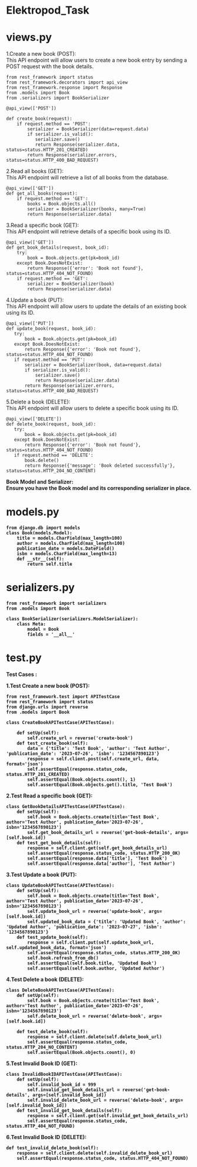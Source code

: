 # Elektropod_Task
# views.py
1.Create a new book (POST):   
This API endpoint will allow users to create a new book entry by sending a POST request with the book details.

    from rest_framework import status        
    from rest_framework.decorators import api_view       
    from rest_framework.response import Response      
    from .models import Book     
    from .serializers import BookSerializer     

    @api_view(['POST']) 

    def create_book(request):    
        if request.method == 'POST':    
            serializer = BookSerializer(data=request.data)    
            if serializer.is_valid():   
               serializer.save()    
               return Response(serializer.data, status=status.HTTP_201_CREATED)    
            return Response(serializer.errors, status=status.HTTP_400_BAD_REQUEST)     

2.Read all books (GET):     
This API endpoint will retrieve a list of all books from the database.

    @api_view(['GET'])     
    def get_all_books(request):     
        if request.method == 'GET':    
            books = Book.objects.all()      
            serializer = BookSerializer(books, many=True)      
            return Response(serializer.data)    

3.Read a specific book (GET):      
This API endpoint will retrieve details of a specific book using its ID.     

    @api_view(['GET'])        
    def get_book_details(request, book_id):        
        try:      
            book = Book.objects.get(pk=book_id)     
        except Book.DoesNotExist:     
            return Response({'error': 'Book not found'}, status=status.HTTP_404_NOT_FOUND)      
        if request.method == 'GET':      
            serializer = BookSerializer(book)        
            return Response(serializer.data)     

4.Update a book (PUT):       
This API endpoint will allow users to update the details of an existing book using its ID.     

    @api_view(['PUT'])     
    def update_book(request, book_id):     
       try:      
           book = Book.objects.get(pk=book_id)    
       except Book.DoesNotExist:     
           return Response({'error': 'Book not found'}, status=status.HTTP_404_NOT_FOUND)      
       if request.method == 'PUT':      
           serializer = BookSerializer(book, data=request.data)               
           if serializer.is_valid():                
               serializer.save()                 
               return Response(serializer.data)                    
           return Response(serializer.errors, status=status.HTTP_400_BAD_REQUEST)                   

5.Delete a book (DELETE):                     
This API endpoint will allow users to delete a specific book using its ID.                 
        
    @api_view(['DELETE'])             
    def delete_book(request, book_id):                 
       try:                       
           book = Book.objects.get(pk=book_id)                     
       except Book.DoesNotExist:                         
           return Response({'error': 'Book not found'}, status=status.HTTP_404_NOT_FOUND)                 
       if request.method == 'DELETE':                
           book.delete()                       
           return Response({'message': 'Book deleted successfully'}, status=status.HTTP_204_NO_CONTENT)                            

<b><b>Book Model and Serializer:<b><b>     
Ensure you have the Book model and its corresponding serializer in place.      

# models.py   

    from django.db import models                        
    class Book(models.Model):                       
        title = models.CharField(max_length=100)                          
        author = models.CharField(max_length=100)                     
        publication_date = models.DateField()                   
        isbn = models.CharField(max_length=13)                              
        def __str__(self):     
            return self.title      

# serializers.py   



    from rest_framework import serializers       
    from .models import Book  

    class BookSerializer(serializers.ModelSerializer):      
        class Meta:      
            model = Book      
            fields = '__all__'      

# test.py   
<b>Test Cases : <b>

1.Test Create a new book (POST):      

    from rest_framework.test import APITestCase       
    from rest_framework import status       
    from django.urls import reverse       
    from .models import Book      

    class CreateBookAPITestCase(APITestCase): 

        def setUp(self):      
            self.create_url = reverse('create-book')                    
        def test_create_book(self):       
            data = {'title': 'Test Book', 'author': 'Test Author', 'publication_date': '2023-07-26', 'isbn': '1234567890123'}    
            response = self.client.post(self.create_url, data, format='json')     
            self.assertEqual(response.status_code, status.HTTP_201_CREATED)       
            self.assertEqual(Book.objects.count(), 1)      
            self.assertEqual(Book.objects.get().title, 'Test Book')      

2.Test Read a specific book (GET):      

    class GetBookDetailsAPITestCase(APITestCase):    
        def setUp(self):       
            self.book = Book.objects.create(title='Test Book', author='Test Author', publication_date='2023-07-26', isbn='1234567890123')     
            self.get_book_details_url = reverse('get-book-details', args=[self.book.id])      
        def test_get_book_details(self):       
            response = self.client.get(self.get_book_details_url)     
            self.assertEqual(response.status_code, status.HTTP_200_OK)       
            self.assertEqual(response.data['title'], 'Test Book')      
            self.assertEqual(response.data['author'], 'Test Author')      

3.Test Update a book (PUT):           

    class UpdateBookAPITestCase(APITestCase):      
        def setUp(self):
            self.book = Book.objects.create(title='Test Book', author='Test Author', publication_date='2023-07-26', isbn='1234567890123')      
            self.update_book_url = reverse('update-book', args=[self.book.id])       
            self.updated_book_data = {'title': 'Updated Book', 'author': 'Updated Author', 'publication_date': '2023-07-27', 'isbn': '1234567890123'}      
        def test_update_book(self):       
            response = self.client.put(self.update_book_url, self.updated_book_data, format='json')      
            self.assertEqual(response.status_code, status.HTTP_200_OK)      
            self.book.refresh_from_db()       
            self.assertEqual(self.book.title, 'Updated Book')      
            self.assertEqual(self.book.author, 'Updated Author')      


4.Test Delete a book (DELETE):      



    class DeleteBookAPITestCase(APITestCase):   
        def setUp(self):      
            self.book = Book.objects.create(title='Test Book', author='Test Author', publication_date='2023-07-26', isbn='1234567890123')      
            self.delete_book_url = reverse('delete-book', args=[self.book.id]) 
        
        def test_delete_book(self):         
            response = self.client.delete(self.delete_book_url)      
            self.assertEqual(response.status_code, status.HTTP_204_NO_CONTENT)      
            self.assertEqual(Book.objects.count(), 0)       

5.Test Invalid Book ID (GET):      

    class InvalidBookIDAPITestCase(APITestCase):   
        def setUp(self):       
            self.invalid_book_id = 999      
            self.invalid_get_book_details_url = reverse('get-book-details', args=[self.invalid_book_id])     
            self.invalid_delete_book_url = reverse('delete-book', args=[self.invalid_book_id])    
        def test_invalid_get_book_details(self):     
            response = self.client.get(self.invalid_get_book_details_url)    
            self.assertEqual(response.status_code, status.HTTP_404_NOT_FOUND) 
        
6.Test Invalid Book ID (DELETE): 
        
    def test_invalid_delete_book(self):      
        response = self.client.delete(self.invalid_delete_book_url)     
        self.assertEqual(response.status_code, status.HTTP_404_NOT_FOUND)      


        


        
        
        
        
        
        
